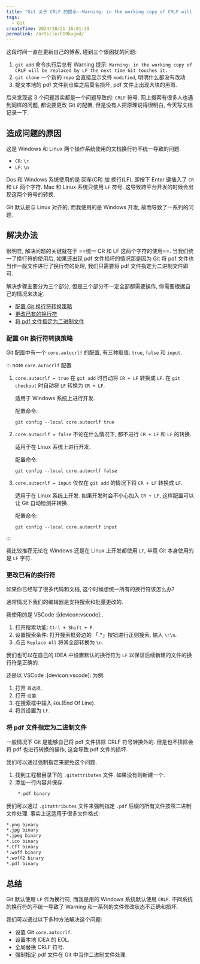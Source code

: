 ```yaml
---
title: "Git 关于 CRLF 的提示--Warning: in the working copy of CRLF will be replaced by LF the next time Git touches it."
tags:
  - Git
createTime: 2024/10/21 16:01:39
permalink: /article/h19kugad/
---
```

这段时间一直在更新自己的博客, 碰到三个很困扰的问题:
1. `git add` 命令执行后总有 Warning 提示: `Warning: in the working copy of CRLF will be replaced by LF the next time Git touches it.`
2. `git clone` 一个新的 `repo` 会直接显示文件 `modified`, 明明什么都没有改动.
3. 提交本地的 pdf 文件到仓库之后莫名损坏, pdf 文件上出现大块的黑斑.

后来发现这 3 个问题其实都是一个问题导致的: `CRLF` 符号. 网上搜索有很多人也遇到同样的问题, 都说要更改 Git 的配置, 但是没有人把原理说得很明白, 今天写文档记录一下.
<!-- more -->

## 造成问题的原因
这是 Windows 和 Linux 两个操作系统使用的文档换行符不统一导致的问题.

- `CR`: `\r`
- `LF`: `\n`

Dos 和 Windows 系统使用的是 回车(CR) 加 换行(LF), 即按下 Enter 键插入了 `CR` 和 `LF` 两个字符. Mac 和 Linux 系统只使用 `LF` 符号. 这导致跨平台开发的时候会出现这两个符号的转换.

Git 默认是与 Linux 对齐的, 而我使用的是 Windows 开发, 故而导致了一系列的问题.

## 解决办法
很明显, 解决问题的关键就在于 ==统一 CR 和 LF 这两个字符的使用==. 当我们统一了换行符的使用后, 如果还出现 pdf 文件损坏的情况那是因为 Git 将 pdf 文件也当作一般文件进行了换行符的处理, 我们只需要将 pdf 文件指定为二进制文件即可.

解决步骤主要分为三个部分, 但是三个部分不一定全部都需要操作, 你需要根据自己的情况来决定.
- [配置 Git 换行符转换策略](/article/h19kugad/#配置-git-换行符转换策略)
- [更改已有的换行符](/article/h19kugad/#更改已有的换行符)
- [将 pdf 文件指定为二进制文件](/article/h19kugad/#将-pdf-文件指定为二进制文件)

### 配置 Git 换行符转换策略
Git 配置中有一个 `core.autocrlf` 的配置, 有三种取值: `true`, `false` 和 `input`.

::: note `core.autocrlf` 配置
1. `core.autocrlf = true`
   在 `git add` 时自动将 `CR + LF` 转换成 `LF`. 在 `git checkout` 时自动将 `LF` 转换为 `CR + LF`.
   
   适用于 Windows 系统上进行开发.

   配置命令:
   ``` shell
   git config --local core.autocrlf true
   ```
2. `core.autocrlf = false`
   不论在什么情况下, 都不进行 `CR + LF` 和 `LF` 的转换.

   适用于在 Linux 系统上进行开发.

   配置命令:
   ``` shell
   git config --local core.autocrlf false
   ```
3. `core.autocrlf = input`
   仅仅在 `git add` 的情况下将 `CR + LF` 转换成 `LF`.

   适用于在 Linux 系统上开发. 如果开发时会不小心加入 `CR + LF`, 这样配置可以让 Git 自动检测并转换.

   配置命令:
   ``` shell
   git config --local core.autocrlf input
   ```
:::

我比较推荐无论在 Windows 还是在 Linux 上开发都使用 `LF`, 毕竟 Git 本身使用的是 `LF` 字符.

### 更改已有的换行符
如果你已经写了很多代码和文档, 这个时候想统一所有的换行符该怎么办?

通常情况下我们的编辑器是支持搜索和批量更改的.

我使用的是 VSCode :[devicon:vscode]:.

1. 打开搜索功能: `Ctrl + Shift + F`.
2. 设置搜索条件: 打开搜索框旁边的 「.*」按钮进行正则搜索, 输入 `\r\n`.
3. 点击 `Replace All` 将其全部转换为 `\n`.

我们也可以在自己的 IDEA 中设置默认的换行符为 `LF` 以保证后续新建的文件的换行符是正确的. 

还是以 VSCode :[devicon:vscode]: 为例:
1. 打开 `首选项`.
2. 打开 `设置`.
3. 在搜索框中输入 `EOL`(End Of Line).
4. 将其设置为 `LF`.

### 将 pdf 文件指定为二进制文件
一般情况下 Git 是能够自己将 pdf 文件排除 CRLF 符号转换外的. 但是也不排除会将 pdf 也进行转换的操作, 这会导致 pdf 文件的损坏.

我们可以通过强制指定来避免这个问题.
1. 找到工程根目录下的 `.gitattributes` 文件. 如果没有则新建一个.
2. 添加一行内容并保存.
   ``` md
    *.pdf binary
   ```

我们可以通过 `.gitattributes` 文件来强制指定 `.pdf` 后缀的所有文件按照二进制文件处理. 事实上这适用于很多文件格式:

``` md
*.png binary
*.jpg binary
*.jpeg binary
*.ico binary
*.tff binary
*.woff binary
*.woff2 binary
*.pdf binary
```

## 总结
Git 默认使用 `LF` 作为换行符, 而我是用的 Windows 系统默认使用 `CRLF`. 不同系统的换行符的不统一导致了 Warning 和一系列的文件修改状态不正确和损坏.

我们可以通过以下多种方法解决这个问题:
- 设置 Git `core.autocrlf`.
- 设置本地 IDEA 的 EOL.
- 全局替换 CRLF 符号.
- 强制指定 pdf 文件在 Git 中当作二进制文件处理.
